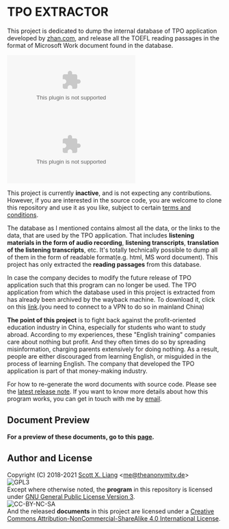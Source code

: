 # TPO EXTRACTOR

This project is dedicated to dump the internal database of TPO application developed by [zhan.com](http://zhan.com), and release all the TOEFL reading passages in the format of Microsoft Work document found in the database. 

[![GitHub release (latest by date and asset)](https://img.shields.io/github/downloads/scottpedia/tpoextractor/latest/MicrosoftWord.zip?label=DOWNLOAD%20ZIP%20FILE&style=for-the-badge)](https://github.com/Scottpedia/TpoExtractor/releases/download/1.2/MicrosoftWord.zip) [![GitHub release (latest by date and asset)](https://img.shields.io/github/downloads/scottpedia/tpoextractor/latest/MicrosoftWord.zip?label=%E4%B8%8B%E8%BD%BD%E5%8E%8B%E7%BC%A9%E5%8C%85&style=for-the-badge)](https://github.com/Scottpedia/TpoExtractor/releases/download/1.2/MicrosoftWord.zip)

This project is currently **inactive**, and is not expecting any contributions. However, if you are interested in the source code, you are welcome to clone this repository and use it as you like, subject to certain [terms and conditions](#author-and-license).

The database as I mentioned contains almost all the data, or the links to the data, that are used by the TPO application. That includes **listening materials in the form of audio recording**, **listening transcripts**, **translation of the listening transcripts**, etc. It's totally technically possible to dump all of them in the form of readable format(e.g. html, MS word document). This project has only extracted the **reading passages** from this database.

In case the company decides to modify the future release of TPO application such that this program can no longer be used. The TPO application from which the database used in this project is extracted from has already been archived by the wayback machine. To download it, click on this [link](https://web.archive.org/web/20201102221937/http://cdn-tiku.zhan.com/pc/%E5%B0%8F%E7%AB%99%E6%89%98%E7%A6%8FPC%E7%89%88-2.2.3.dmg).(you need to connect to a VPN to do so in mainland China)

**The point of this project** is to fight back against the profit-oriented education industry in China, especially for students who want to study abroad. According to my experiences, these "English training" companies care about nothing but profit. And they often times do so by spreading misinformation, charging parents extensively for doing nothing. As a result, people are either discouraged from learning English, or misguided in the process of learning English. The company that developed the TPO application is part of that money-making industry. 

For how to re-generate the word documents with source code. Please see the [latest release note](https://github.com/Scottpedia/TpoExtractor/releases). If you want to know more details about how this program works, you can get in touch with me by [email](#author-and-license).

## Document Preview

**For a preview of these documents, go to this [page](docs/preview.md).**

## Author and License

Copyright (C) 2018-2021 [Scott X. Liang](https://github.com/scottpedia) \<me@theanonymity.de\>   
![GPL3](https://www.gnu.org/graphics/gplv3-with-text-84x42.png)   
Except where otherwise noted, the **program** in this repository is licensed under [GNU General Public License Version 3](https://www.gnu.org/licenses/gpl-3.0.txt).   
![CC-BY-NC-SA](https://licensebuttons.net/l/by-nc-sa/4.0/88x31.png)   
And the released **documents** in this project are licensed under a [Creative Commons Attribution-NonCommercial-ShareAlike 4.0 International License](http://creativecommons.org/licenses/by-nc-sa/4.0/). 